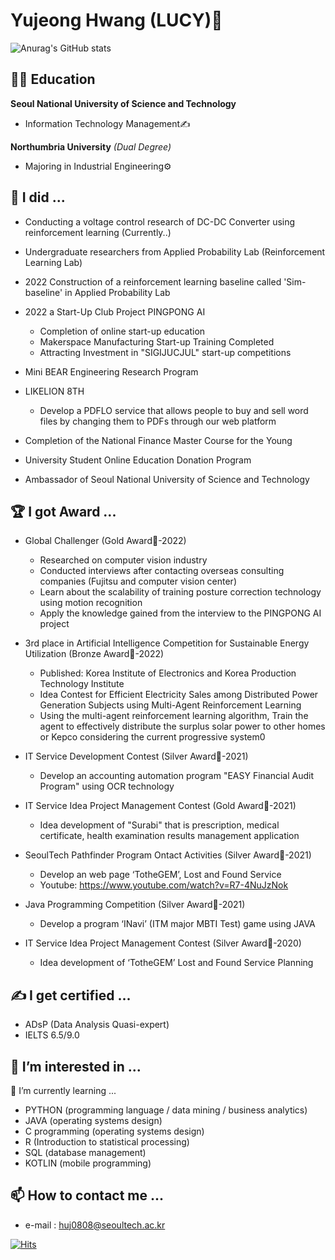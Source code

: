 # Yujeong Hwang (LUCY)🐰

<!--
**HwnagYujeong0808/HwnagYujeong0808** is a ✨ _special_ ✨ repository because its `README.md` (this file) appears on your GitHub profile.

Here are some ideas to get you started:

- 🔭 I’m currently working on ...
- 🌱 I’m currently learning ...
- 👯 I’m looking to collaborate on ...
- 🤔 I’m looking for help with ...
- 💬 Ask me about ...
- 📫 How to reach me: ...
- 😄 Pronouns: ...
- ⚡ Fun fact: ...
-->
![Anurag's GitHub stats](https://github-readme-stats.vercel.app/api?username={HwnagYujeong0808}&show_icons=true&theme={jolly})


## 👩‍🎓 Education 

**Seoul National University of Science and Technology**
- Information Technology Management✍

**Northumbria University** *(Dual Degree)* 
- Majoring in Industrial Engineering⚙

## 📔 I did ...
    
- Conducting a voltage control research of DC-DC Converter using reinforcement learning (Currently..)

- Undergraduate researchers from Applied Probability Lab (Reinforcement Learning Lab)

- 2022 Construction of a reinforcement learning baseline called 'Sim-baseline' in Applied Probability Lab

- 2022 a Start-Up Club Project PINGPONG AI
    - Completion of online start-up education
    - Makerspace Manufacturing Start-up Training Completed
    - Attracting Investment in "SIGIJUCJUL" start-up competitions

- Mini BEAR Engineering Research Program

- LIKELION 8TH
    - Develop a PDFLO service that allows people to buy and sell word files by changing them to PDFs through our web platform

- Completion of the National Finance Master Course for the Young

- University Student Online Education Donation Program

- Ambassador of Seoul National University of Science and Technology
    
## 🏆 I got Award ...

- Global Challenger (Gold Award🥇-2022)
    - Researched on computer vision industry
    - Conducted interviews after contacting overseas consulting companies (Fujitsu and computer vision center)
    - Learn about the scalability of training posture correction technology using motion recognition
    - Apply the knowledge gained from the interview to the PINGPONG AI project 

- 3rd place in Artificial Intelligence Competition for Sustainable Energy Utilization (Bronze Award🥉-2022)
    - Published: Korea Institute of Electronics and Korea Production Technology Institute
    - Idea Contest for Efficient Electricity Sales among Distributed Power Generation Subjects using Multi-Agent Reinforcement Learning
    - Using the multi-agent reinforcement learning algorithm, Train the agent to effectively distribute the surplus solar power to other homes or Kepco considering the current progressive system0

- IT Service Development Contest (Silver Award🥈-2021)

    - Develop an accounting automation program "EASY Financial Audit Program" using OCR technology

- IT Service Idea Project Management Contest (Gold Award🥇-2021)
    - Idea development of "Surabi" that is prescription, medical certificate, health examination results management application

- SeoulTech Pathfinder Program Ontact Activities (Silver Award🥈-2021)
    - Develop an web page ‘TotheGEM’, Lost and Found Service 
    - Youtube: https://www.youtube.com/watch?v=R7-4NuJzNok

- Java Programming Competition (Silver Award🥈-2021)
    - Develop a program ‘INavi’ (ITM major MBTI Test) game using JAVA 

- IT Service Idea Project Management Contest (Silver Award🥈-2020)
    - Idea development of ‘TotheGEM’ Lost and Found Service Planning
        
    
## ✍ I get certified ...

- ADsP (Data Analysis Quasi-expert)
- IELTS 6.5/9.0
   

## 👀 I’m interested in ...

🌱 I’m currently learning ...

- PYTHON (programming language / data mining / business analytics)
- JAVA (operating systems design)
- C programming (operating systems design)
- R (Introduction to statistical processing)
- SQL (database management)
- KOTLIN (mobile programming)
   

## 📫 How to contact me ...

- e-mail : huj0808@seoultech.ac.kr

[![Hits](https://hits.seeyoufarm.com/api/count/incr/badge.svg?url=https%3A%2F%2Fgithub.com%2FHwnagYujeong0808%2FHwnagYujeong0808%2Fblob%2Fmain%2FREADME.md&count_bg=%23FFA8C1&title_bg=%23555555&icon=googlekeep.svg&icon_color=%23FF7B8B&title=hits&edge_flat=false)](https://hits.seeyoufarm.com)
